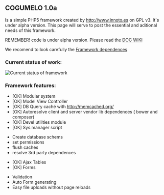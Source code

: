 ## COGUMELO 1.0a
Is a simple PHP5 framework created by <http://www.innoto.es> on GPL v3. It`s under alpha version. 
This page will serve to post the essential and aditional needs of this framework.

REMEMBER! code is under alpha version. Please read the [DOC WIKI](https://github.com/Innoto/cogumelo/wiki)


We recomend to look carefully the [Framework dependences](https://github.com/pablinhob/cogumelo/wiki/Overview#wiki-dependences)



### Current status of work:
![Current status of framework](https://cloud.githubusercontent.com/assets/4938295/4391631/0086f7aa-4407-11e4-8414-a8080f0e6339.png)

### Framework features:
* [OK] Modular system
* [OK] Model View Controller
* [OK] DB Query caché with <http://memcached.org/>
* [OK] Autoresolve client and server vendor lib dependences ( bower and composer)
* [OK] Devel utilities module
* [OK] Sys manager script
 - Create database schems
 - set permissions
 - flush caches
 - resolve 3rd party dependences
* [OK] Ajax Tables
* [OK] Forms
 - Validation
 - Auto Form generating
 - Easy file uploads without page reloads

